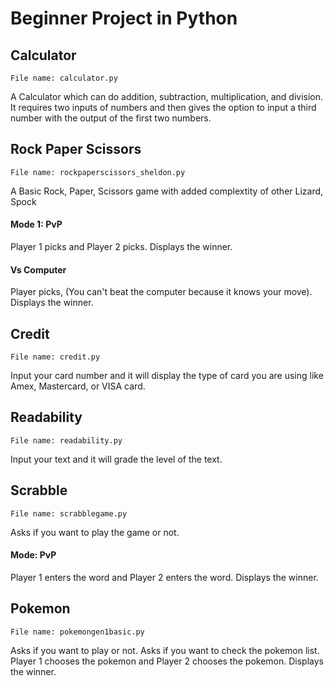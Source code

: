 # Beginner Project in Python

## Calculator

```
File name: calculator.py
```

A Calculator which can do addition, subtraction, multiplication, and division. It requires two inputs of numbers and then gives the option to input a third number with the output of the first two numbers. 

## Rock Paper Scissors

```
File name: rockpaperscissors_sheldon.py
```

A Basic Rock, Paper, Scissors game with added complextity of other Lizard, Spock

#### Mode 1: PvP
Player 1 picks and Player 2 picks.
Displays the winner. 

#### Vs Computer
Player picks, (You can't beat the computer because it knows your move). 
Displays the winner. 

## Credit

```
File name: credit.py
```

Input your card number and it will display the type of card you are using like Amex, Mastercard, or VISA card. 

## Readability

```
File name: readability.py
```

Input your text and it will grade the level of the text. 

## Scrabble

```
File name: scrabblegame.py
```
Asks if you want to play the game or not. 

#### Mode: PvP
Player 1 enters the word and Player 2 enters the word. 
Displays the winner. 

## Pokemon 

```
File name: pokemongen1basic.py
```
Asks if you want to play or not. 
Asks if you want to check the pokemon list. 
Player 1 chooses the pokemon and Player 2 chooses the pokemon. 
Displays the winner.